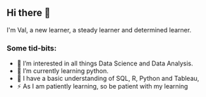 ## Hi there 👋

I'm Val, a new learner, a steady learner and determined learner. 

### Some tid-bits:
- 🔭 I’m interested in all things Data Science and Data Analysis.
- 🌱 I’m currently learning python.
- 🤔 I have a basic understanding of SQL, R, Python and Tableau, 
- ⚡ As I am patiently learning, so be patient with my learning
